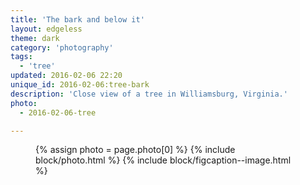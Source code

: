 ```yaml
---
title: 'The bark and below it'
layout: edgeless
theme: dark
category: 'photography'
tags:
  - 'tree'
updated: 2016-02-06 22:20
unique_id: 2016-02-06:tree-bark
description: 'Close view of a tree in Williamsburg, Virginia.'
photo:
  - 2016-02-06-tree

---
```


<figure class="image--wide">
  {% assign photo = page.photo[0] %}
  {% include block/photo.html %}
  {% include block/figcaption--image.html %}
</figure>
